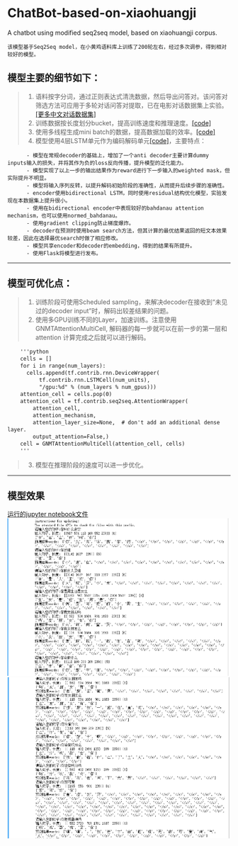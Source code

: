 # ChatBot-based-on-xiaohuangji
A chatbot using modified seq2seq model, based on xiaohuangji corpus.

    该模型基于Seq2Seq model，在小黄鸡语料库上训练了200轮左右，经过多次调参，得到相对较好的模型。

## 模型主要的细节如下：
>  1. 语料按字分词，通过正则表达式清洗数据，然后导出问答对。该问答对筛选方法可应用于多轮对话问答对提取，已在电影对话数据集上实验。[[更多中文对话数据集]](https://github.com/candlewill/Dialog_Corpus)
>  2. 训练数据按长度划分bucket，提高训练速度和推理速度。[[code]](data_utils.py)
>  3. 使用多线程生成mini batch的数据，提高数据加载的效率。[[code]](threadedgenerator.py)
>  4. 模型使用4层LSTM单元作为编码解码单元[[code]](seq_2_seq.py)，主要特点：
          
          - 模型在常规decoder的基础上，增加了一个anti decoder主要计算dummy inputs输入的损失，并将其作为负的loss反向传播，提升模型的泛化能力。
          - 模型实现了以上一步的输出结果作为reward进行下一步输入的weighted mask，但实际提升不明显。
          - 模型将输入序列反转，以提升解码初始阶段的准确性，从而提升后续步骤的准确性。
          - encoder使用bidirectional LSTM，同时使用residual结构优化模型，实验发现在本数据集上提升很小。
          - 使用在bidirectional encoder中表现较好的bahdanau attention mechanism，也可以使用normed_bahdanau。
          - 使用gradient clipping防止梯度爆炸。
          - decoder在预测时使用beam search方法，但其计算的最优结果返回的短文本效果较差，因此在选择最优search时做了相应修改。
          - 模型共享encoder和decoder的embedding，得到的结果有所提升。
          - 使用Flask将模型进行发布。
 
 ---
 
 ## 模型可优化点：
> 1. 训练阶段可使用Scheduled sampling，来解决decoder在接收到“未见过的decoder input”时，解码出较差结果的问题。
> 2. 使用多GPU训练不同的Layer，加速训练。注意使用GNMTAttentionMultiCell, 解码器的每一步就可以在前一步的第一层和 attention 计算完成之后就可以进行解码。
        
        '''python
        cells = []
        for i in range(num_layers):
          cells.append(tf.contrib.rnn.DeviceWrapper(
              tf.contrib.rnn.LSTMCell(num_units),
              "/gpu:%d" % (num_layers % num_gpus)))
        attention_cell = cells.pop(0)
        attention_cell = tf.contrib.seq2seq.AttentionWrapper(
            attention_cell,
            attention_mechanism,
            attention_layer_size=None,  # don't add an additional dense layer.
            output_attention=False,)
        cell = GNMTAttentionMultiCell(attention_cell, cells)
        '''
> 3. 模型在推理阶段的速度可以进一步优化。

---

## 模型效果
[运行的jupyter notebook文件](chatbot.ipynb)
![pic1](pic/test.png)
![pic2](pic/test2.png)

              
